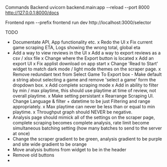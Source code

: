 Commands
Backend
uvicorn backend.main:app --reload --port 8000
http://127.0.0.1:8000/docs

Frontend
npm --prefix frontend run dev
http://localhost:3000/selector


TODO
- Documentate API, App functionality etc. 
x Redo the UI
x Fix current game scraping ETA, Logs showing the wrong total, global eta
- Add a way to view reviews in the UI
x Add a way to export reviews as a csv / xlsx file 
x Change where the Export button is located
x Add an export UI
x Fix applist download on app start
x Change 'Read to Start' widget to match dark mode / light mode themes on the scraper page. 
x Remove redundant text from Select Game To Export box - Make default a string about selecting a game and remove 'select a game' form the dropdown box.
x Add complete scraping mode 
x Add in ability to filter by min / max playtime, this should use playtime at time of review, not overall playtime. 
x Make setting persistant
x Rearrange Scraping UI. Change Language & filter + datetime to be just Filtering and range appropriately. 
x Max playtime can never be less than or equal to min playtime. 
x Throughput graph should NEVER be negative. 
- Analysis page should mimick all of the settings on the scraper page, complete scraping becomes complete analysis, rate limit become simultaneous batching setting (how many batches to send to the server at once)
- Change the scraper gradient to be green, analysis gradient to be purple and site wide gradient to be orange 
- Move analysis buttons from widget to be in the header
- Remove old buttons 
- 